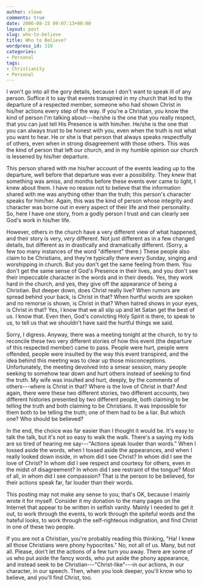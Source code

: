```yaml
---
author: slowe
comments: true
date: 2006-08-15 09:07:13+00:00
layout: post
slug: who-to-believe
title: Who to Believe?
wordpress_id: 319
categories:
- Personal
tags:
- Christianity
- Personal
---
```


I won't go into all the gory details, because I don't want to speak ill of any person. Suffice it to say that events transpired in my church that led to the departure of a respected member, someone who had shown Christ in his/her actions every step of the way. If you're a Christian, you know the kind of person I'm talking about---he/she is the one that you really respect, that you can just tell His Presence is with him/her. He/she is the one that you can always trust to be honest with you, even when the truth is not what you want to hear. He or she is that person that always speaks respectfully of others, even when in strong disagreement with those others. This was the kind of person that left our church, and in my humble opinion our church is lessened by his/her departure.

This person shared with me his/her account of the events leading up to the departure, well before that departure was ever a possibility. They _knew_ that something was amiss, and months before these events ever came to light, I knew about them. I have no reason not to believe that the information shared with me was anything other than the truth; this person's character speaks for him/her. Again, this was the kind of person whose integrity and character was borne out in every aspect of their life and their personality. So, here I have one story, from a godly person I trust and can clearly see God's work in his/her life.

However, others in the church have a very different view of what happened, and their story is very, _very_ different. Not just different as in a few changed details, but different as in drastically and dramatically different. (Sorry, a few too many instances of the word "different" there.) These people also claim to be Christians, and they're typically there every Sunday, singing and worshipping in church. But you don't get the same feeling from them. You don't get the same sense of God's Presence in their lives, and you don't see their impeccable character in the words and in their deeds. Yes, they work hard in the church, and yes, they give off the appearance of being a Christian. But deeper down, does Christ really live? When rumors are spread behind your back, is Christ in that? When hurtful words are spoken and no remorse is shown, is Christ in that? When hatred shows in your eyes, is Christ in that? Yes, I know that we all slip up and let Satan get the best of us. I know that. Even then, God's convicting Holy Spirit is there, to speak to us, to tell us that we shouldn't have said the hurtful things we said.

Sorry, I digress. Anyway, there was a meeting tonight at the church, to try to reconcile these two very different stories of how this event (the departure of this respected member) came to pass. People were hurt, people were offended, people were insulted by the way this event transpired, and the idea behind this meeting was to clear up those misconceptions. Unfortunately, the meeting devolved into a smear session, many people seeking to somehow tear down and hurt others instead of seeking to find the truth. My wife was insulted and hurt, deeply, by the comments of others---where is Christ in that? Where is the love of Christ in that? And again, there were these two different stories, two different accounts, two different histories presented by two different people, both claiming to be telling the truth and both claiming to be Christians. It was impossible for them both to be telling the truth; one of them had to be a liar. But which one?  Who should be believed?

In the end, the choice was far easier than I thought it would be. It's easy to talk the talk, but it's not so easy to walk the walk. There's a saying my kids are so tired of hearing me say---"Actions speak louder than words." When I tossed aside the words, when I tossed aside the appearances, and when I really looked down inside, in whom did I see Christ? In whom did I see the love of Christ? In whom did I see respect and courtesy for others, even in the midst of disagreement? In whom did I see restraint of the tongue? Most of all, in whom did I see compassion? That is the person to be believed, for their actions speak far, far louder than their words.

This posting may not make any sense to you; that's OK, because I mainly wrote it for myself. Consider it my donation to the many pages on the Internet that appear to be written in selfish vanity. Mainly I needed to get it out, to work through the events, to work through the spiteful words and the hateful looks, to work through the self-righteous indignation, and find Christ in one of these two people.

If you are not a Christian, you're probably reading this thinking, "Ha! I knew all those Christians were phony hypocrites." No, not all of us. Many, but not all. Please, don't let the actions of a few turn you away. There are some of us who put aside the fancy words, who put aside the phony appearance, and instead seek to be Christian---"Christ-like"---in our actions, in our character, in our speech. Then, when you look deeper, you'll know who to believe, and you'll find Christ, too.
